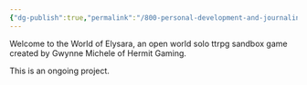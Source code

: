 ```yaml
---
{"dg-publish":true,"permalink":"/800-personal-development-and-journaling/810-hermit-gaming/games-in-development/the-world-of-elysara/start-here/"}
---
```


Welcome to the World of Elysara, an open world solo ttrpg sandbox game created by Gwynne Michele of Hermit Gaming.

This is an ongoing project.